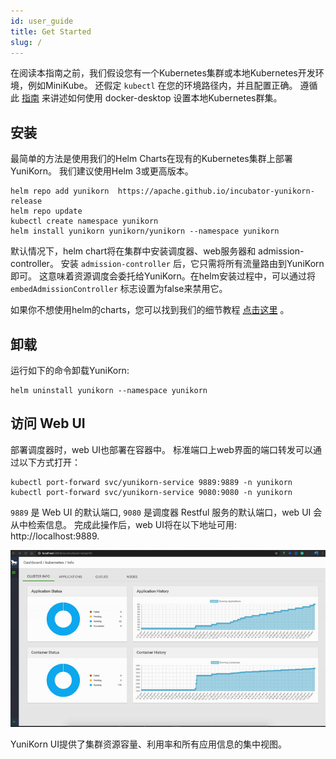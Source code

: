 ```yaml
---
id: user_guide
title: Get Started
slug: /
---
```


<!--
Licensed to the Apache Software Foundation (ASF) under one
or more contributor license agreements.  See the NOTICE file
distributed with this work for additional information
regarding copyright ownership.  The ASF licenses this file
to you under the Apache License, Version 2.0 (the
"License"); you may not use this file except in compliance
with the License.  You may obtain a copy of the License at

  http://www.apache.org/licenses/LICENSE-2.0

Unless required by applicable law or agreed to in writing,
software distributed under the License is distributed on an
"AS IS" BASIS, WITHOUT WARRANTIES OR CONDITIONS OF ANY
KIND, either express or implied.  See the License for the
specific language governing permissions and limitations
under the License.
-->

在阅读本指南之前，我们假设您有一个Kubernetes集群或本地Kubernetes开发环境，例如MiniKube。
还假定 `kubectl` 在您的环境路径内，并且配置正确。
遵循此 [指南](../developer_guide/env_setup.md) 来讲述如何使用 docker-desktop 设置本地Kubernetes群集。

## 安装

最简单的方法是使用我们的Helm Charts在现有的Kubernetes集群上部署YuniKorn。
我们建议使用Helm 3或更高版本。

```shell script
helm repo add yunikorn  https://apache.github.io/incubator-yunikorn-release
helm repo update
kubectl create namespace yunikorn
helm install yunikorn yunikorn/yunikorn --namespace yunikorn
```

默认情况下，helm chart将在集群中安装调度器、web服务器和 admission-controller。
安装 `admission-controller` 后，它只需将所有流量路由到YuniKorn即可。
这意味着资源调度会委托给YuniKorn。在helm安装过程中，可以通过将 `embedAdmissionController` 标志设置为false来禁用它。

如果你不想使用helm的charts，您可以找到我们的细节教程 [点击这里](../developer_guide/deployment.md) 。

## 卸载

运行如下的命令卸载YuniKorn:
```shell script
helm uninstall yunikorn --namespace yunikorn
```

## 访问 Web UI

部署调度器时，web UI也部署在容器中。
标准端口上web界面的端口转发可以通过以下方式打开：

```
kubectl port-forward svc/yunikorn-service 9889:9889 -n yunikorn
kubectl port-forward svc/yunikorn-service 9080:9080 -n yunikorn
```

`9889` 是 Web UI 的默认端口, `9080` 是调度器 Restful 服务的默认端口，web UI 会从中检索信息。
完成此操作后，web UI将在以下地址可用: http://localhost:9889.

![UI 截图](./../assets/yk-ui-screenshots.gif)

YuniKorn UI提供了集群资源容量、利用率和所有应用信息的集中视图。


